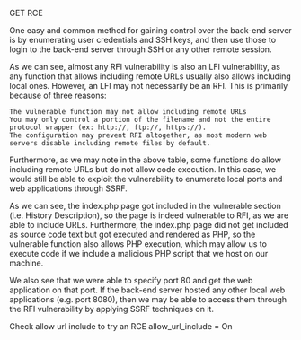 GET RCE

One easy and common method for gaining control over the back-end server is by enumerating user credentials and SSH keys, and then use those to login to the back-end server through SSH or any other remote session.

As we can see, almost any RFI vulnerability is also an LFI vulnerability, as any function that allows including remote URLs usually also allows including local ones. However, an LFI may not necessarily be an RFI. This is primarily because of three reasons:

    The vulnerable function may not allow including remote URLs
    You may only control a portion of the filename and not the entire protocol wrapper (ex: http://, ftp://, https://).
    The configuration may prevent RFI altogether, as most modern web servers disable including remote files by default.

Furthermore, as we may note in the above table, some functions do allow including remote URLs but do not allow code execution. In this case, we would still be able to exploit the vulnerability to enumerate local ports and web applications through SSRF.

As we can see, the index.php page got included in the vulnerable section (i.e. History Description), so the page is indeed vulnerable to RFI, as we are able to include URLs. Furthermore, the index.php page did not get included as source code text but got executed and rendered as PHP, so the vulnerable function also allows PHP execution, which may allow us to execute code if we include a malicious PHP script that we host on our machine.

We also see that we were able to specify port 80 and get the web application on that port. If the back-end server hosted any other local web applications (e.g. port 8080), then we may be able to access them through the RFI vulnerability by applying SSRF techniques on it.

Check allow url include to try an RCE
allow_url_include = On
